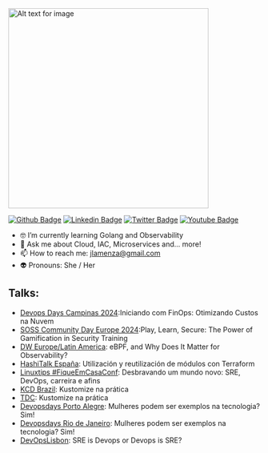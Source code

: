<img src="https://miro.medium.com/v2/resize:fit:1400/format:webp/0*jgaS2qyYk0rMl4rb" alt="Alt text for image" width="400" height="400"/>

[![Github Badge](https://img.shields.io/badge/-Github-000?style=flat-square&logo=Github&logoColor=white&link=https://github.com/julialamenza)](https://github.com/julialamenza)
[![Linkedin Badge](https://img.shields.io/badge/-LinkedIn-blue?style=flat-square&logo=Linkedin&logoColor=white&link=https://www.linkedin.com/in/jlamenza/)](https://www.linkedin.com/in/jlamenza/)
[![Twitter Badge](https://img.shields.io/badge/-Twitter-1ca0f1?style=flat-square&labelColor=1ca0f1&logo=twitter&logoColor=white&link=https://twitter.com/jlamenza)](https://twitter.com/jlamenza)
[![Youtube Badge](https://img.shields.io/badge/-Youtube-red?style=flat-square&labelColor=red&logo=youtube&logoColor=white&link=https://youtube.com/jlamenza)](https://youtube.com/jlamenza)


- 🤓 I’m currently learning Golang and Observability
- 💬 Ask me about Cloud, IAC, Microservices and... more! 
- 📫 How to reach me: jlamenza@gmail.com
- 👽 Pronouns: She / Her


## Talks:
- [Devops Days Campinas 2024](https://devopsdays.org/events/2024-campinas/program):Iniciando com FinOps: Otimizando Custos na Nuvem
- [SOSS Community Day Europe 2024](https://www.youtube.com/watch?v=nHSKXQZd9CY):Play, Learn, Secure: The Power of Gamification in Security Training
- [DW Europe/Latin America](https://developerweekmanagement2024.sched.com/type/DW+Europe%2FLatin+America%3A+Cloud+%26+Data+%26+Digital+Transformation): eBPF, and Why Does It Matter for Observability?
- [HashiTalk España](https://events.hashicorp.com/hashitalksespana): Utilización y reutilización de módulos con Terraform
- [Linuxtips #FiqueEmCasaConf](https://www.youtube.com/watch?v=Q7J3iK0mxSE): Desbravando um mundo novo: SRE, DevOps, carreira e afins
- [KCD Brazil](https://community.cncf.io/kcd-brasil/): Kustomize na prática
- [TDC](https://thedevconf.com): Kustomize na prática
- [Devopsdays Porto Alegre](https://devopsdays.org): Mulheres podem ser exemplos na tecnologia? Sim!
- [Devopsdays Rio de Janeiro](https://devopsdays.org): Mulheres podem ser exemplos na tecnologia? Sim!
- [DevOpsLisbon](linkedin.com/in/devops-lisbon
): SRE is Devops or Devops is SRE?
